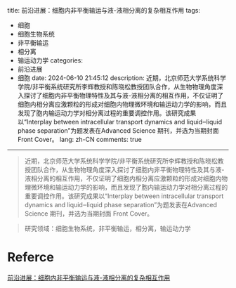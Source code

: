 title: 前沿进展：细胞内非平衡输运与液-液相分离的复杂相互作用
tags:
  - 细胞
  - 细胞生物系统
  - 非平衡输运
  - 相分离
  - 输运动力学
categories:
  - 前沿进展
  - 细胞
date: 2024-06-10 21:45:12
description: 近期，北京师范大学系统科学学院/非平衡系统研究所李辉教授和陈晓松教授团队合作，从生物物理角度深入探讨了细胞内非平衡物理特性及其与液-液相分离的相互作用，不仅证明了细胞内相分离应激颗粒的形成对细胞内物理微环境和输运动力学的影响，而且发现了胞内输运动力学对相分离过程的重要调控作用。该研究成果以“Interplay between intracellular transport dynamics and liquid‒liquid phase separation”为题发表在Advanced Science 期刊，并选为当期封面 Front Cover。
lang: zh-CN
comments: true
----

> 近期，北京师范大学系统科学学院/非平衡系统研究所李辉教授和陈晓松教授团队合作，从生物物理角度深入探讨了细胞内非平衡物理特性及其与液-液相分离的相互作用，不仅证明了细胞内相分离应激颗粒的形成对细胞内物理微环境和输运动力学的影响，而且发现了胞内输运动力学对相分离过程的重要调控作用。该研究成果以“Interplay between intracellular transport dynamics and liquid‒liquid phase separation”为题发表在Advanced Science 期刊，并选为当期封面 Front Cover。

> 研究领域：细胞生物系统，非平衡输运，相分离，输运动力学



# Referce
[前沿进展：细胞内非平衡输运与液-液相分离的复杂相互作用](https://swarma.org/?p=50825)